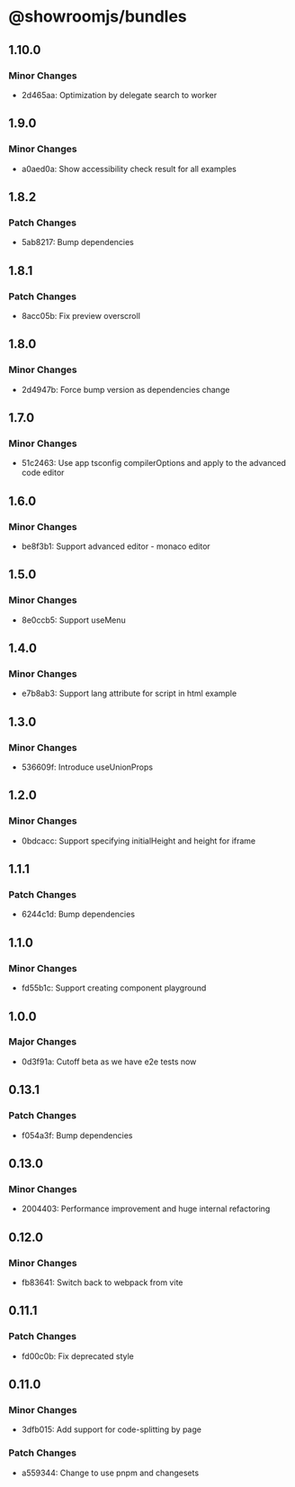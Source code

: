 # @showroomjs/bundles

## 1.10.0

### Minor Changes

- 2d465aa: Optimization by delegate search to worker

## 1.9.0

### Minor Changes

- a0aed0a: Show accessibility check result for all examples

## 1.8.2

### Patch Changes

- 5ab8217: Bump dependencies

## 1.8.1

### Patch Changes

- 8acc05b: Fix preview overscroll

## 1.8.0

### Minor Changes

- 2d4947b: Force bump version as dependencies change

## 1.7.0

### Minor Changes

- 51c2463: Use app tsconfig compilerOptions and apply to the advanced code editor

## 1.6.0

### Minor Changes

- be8f3b1: Support advanced editor - monaco editor

## 1.5.0

### Minor Changes

- 8e0ccb5: Support useMenu

## 1.4.0

### Minor Changes

- e7b8ab3: Support lang attribute for script in html example

## 1.3.0

### Minor Changes

- 536609f: Introduce useUnionProps

## 1.2.0

### Minor Changes

- 0bdcacc: Support specifying initialHeight and height for iframe

## 1.1.1

### Patch Changes

- 6244c1d: Bump dependencies

## 1.1.0

### Minor Changes

- fd55b1c: Support creating component playground

## 1.0.0

### Major Changes

- 0d3f91a: Cutoff beta as we have e2e tests now

## 0.13.1

### Patch Changes

- f054a3f: Bump dependencies

## 0.13.0

### Minor Changes

- 2004403: Performance improvement and huge internal refactoring

## 0.12.0

### Minor Changes

- fb83641: Switch back to webpack from vite

## 0.11.1

### Patch Changes

- fd00c0b: Fix deprecated style

## 0.11.0

### Minor Changes

- 3dfb015: Add support for code-splitting by page

### Patch Changes

- a559344: Change to use pnpm and changesets
